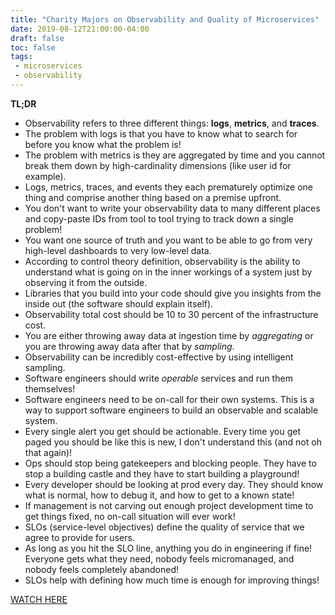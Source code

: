 ```yaml
---
title: "Charity Majors on Observability and Quality of Microservices"
date: 2019-08-12T21:00:00-04:00
draft: false
toc: false
tags:
 - microservices
 - observability
---
```


**TL;DR**

 - Observability refers to three different things: **logs**, **metrics**, and **traces**.
 - The problem with logs is that you have to know what to search for before you know what the problem is!
 - The problem with metrics is they are aggregated by time and you cannot break them down by high-cardinality dimensions (like user id for example).
 - Logs, metrics, traces, and events they each prematurely optimize one thing and comprise another thing based on a premise upfront.
 - You don't want to write your observability data to many different places and copy-paste IDs from tool to tool trying to track down a single problem!
 - You want one source of truth and you want to be able to go from very high-level dashboards to very low-level data.
 - According to control theory definition, observability is the ability to understand what is going on in the inner workings of a system just by observing it from the outside.
 - Libraries that you build into your code should give you insights from the inside out (the software should explain itself).
 - Observability total cost should be 10 to 30 percent of the infrastructure cost.
 - You are either throwing away data at ingestion time by _aggregating_ or you are throwing away data after that by _sampling_.
 - Observability can be incredibly cost-effective by using intelligent sampling.
 - Software engineers should write _operable_ services and run them themselves!
 - Software engineers need to be on-call for their own systems. This is a way to support software engineers to build an observable and scalable system.
 - Every single alert you get should be actionable. Every time you get paged you should be like this is new, I don't understand this (and not oh that again)!
 - Ops should stop being gatekeepers and blocking people. They have to stop a building castle and they have to start building a playground!
 - Every developer should be looking at prod every day. They should know what is normal, how to debug it, and how to get to a known state!
 - If management is not carving out enough project development time to get things fixed, no on-call situation will ever work!
 - SLOs (service-level objectives) define the quality of service that we agree to provide for users.
 - As long as you hit the SLO line, anything you do in engineering if fine! Everyone gets what they need, nobody feels micromanaged, and nobody feels completely abandoned!
 - SLOs help with defining how much time is enough for improving things!

[WATCH HERE](https://www.youtube.com/watch?v=8u8A-bhhlSg)
